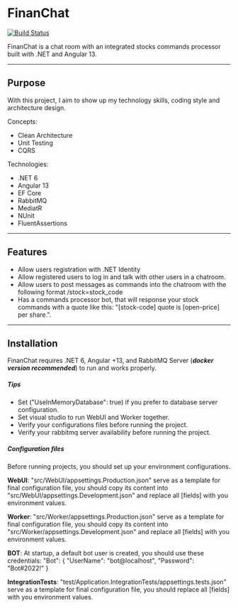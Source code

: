# FinanChat
[![Build Status](https://travis-ci.org/joemccann/dillinger.svg?branch=master)](https://github.com/felixjmarte/financial-chat/tree/main)

FinanChat is a chat room with an integrated stocks commands processor built with .NET and Angular 13.
***
## Purpose
With this project, I aim to show up my technology skills, coding style and architecture design.

Concepts:
- Clean Architecture
- Unit Testing
- CQRS

Technologies:
- .NET 6
- Angular 13
- EF Core
- RabbitMQ
- MediatR
- NUnit
- FluentAssertions

***
## Features

- Allow users registration with .NET Identity
- Allow registered users to log in and talk with other users in a chatroom.
- Allow users to post messages as commands into the chatroom with the following format
/stock=stock_code
- Has a commands processor bot, that will response your stock commands with a quote like this: "[stock-code] quote is [open-price] per share.".


***
## Installation
FinanChat requires .NET 6, Angular +13, and RabbitMQ Server (***docker version recommended***) to run and works properly.

##### Tips
- Set ("UseInMemoryDatabase": true) if you prefer to database server configuration.
- Set visual studio to run WebUI and Worker together.
- Verify your configurations files before running the project.
- Verify your rabbitmq server availability before running the project.

##### Configuration files
 Before running projects, you should set up your environment configurations.

**WebUI**:
"src/WebUI/appsettings.Production.json" serve as a template for final configuration file, you should copy its content into "src/WebUI/appsettings.Development.json" and replace all [fields] with you environment values.

**Worker**:
"src/Worker/appsettings.Production.json" serve as a template for final configuration file, you should copy its content into "src/Worker/appsettings.Development.json" and replace all [fields] with you environment values.

**BOT**:
At startup, a default bot user is created, you should use these credentials:
"Bot": { "UserName": "bot@localhost", "Password": "Bot#2022!" } 

**IntegrationTests**:
"test/Application.IntegrationTests/appsettings.tests.json" serve as a template for final configuration file, you should replace all [fields] with you environment values.
